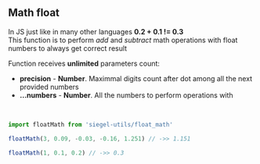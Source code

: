 ## Math float

In JS just like in many other languages **0.2 + 0.1 != 0.3**<br />
This function is to perform _add_ and _subtract_ math operations with float numbers to always get correct result<br />

Function receives **unlimited** parameters count:
- **precision** - **Number**. Maximmal digits count after dot among all the next provided numbers
- **...numbers** - **Number**. All the numbers to perform operations with

<br />

```js
import floatMath from 'siegel-utils/float_math'

floatMath(3, 0.09, -0.03, -0.16, 1.251) // ->> 1.151

floatMath(1, 0.1, 0.2) // ->> 0.3
```